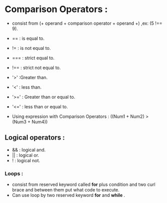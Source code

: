 # Comparison Operators :
- consist from (+ operand + comparison operator + operand +) ,ex: (5 !== 9).
 - == : is equal to.
 - != : is not equal to.
 - === : strict equal to.
 - !== : strict not equal to.
 - '>' :Greater than.
 - '<' : less than.
 - '>=' : Greater than or equal to.
 - '<=' : less than or equal to.

- Using expression with Comparison Operators :
((Num1 + Num2) > (Num3 + Num4))

## Logical operators :
 - && : logical and.
 - || : logical or.
 - ! : logical not.
 
 ### Loops :
 - consist from reserved keyword called **for** plus condition and two curl brace and between them 
   put what code to execute.
 - Can use loop by two reserved keyword **for** and **while** .
